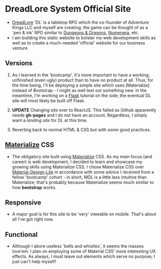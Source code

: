 # DreadLore System Official Site
+ [DreadLore] 'DL' is a tabletop RPG which the co-founder of Adventure Kings LLC and myself are creating; the game can be thought of as a 'pen & ink' RPG similar to [Dungeons & Dragons], [Numenera], etc.
+ I am building this static website to bolster my web development skills as well as to create a much-needed 'official' website for our business venture.

## Versions
1. As I learned in the 'bootcamp', it's more important to have a working, unfinished (even ugly) product than to have no product at all. Thus, for the time being, I'll be deploying a simple site which uses [Materialze] instead of Bootstrap - I might as well test out something new. In the meantime, I'm working on a [Flask] tutorial on the side; the eventual DL site will most likely be built off Flask.

2. **UPDATE** Changing site over to ReactJS. This failed as Github apparently needs **gh-pages** and I do not have an account. Regardless, I simply want a *landing site* for DL at this time.
3. Reverting back to normal HTML & CSS but with *some* good practices.

## [Materialize] CSS
+ The obligatory site built using [Materialize] CSS. As my main focus (and career) is web development, I decided to learn and showcase my growing skills using Materialize CSS. I chose Materialize CSS over [Material-Design-Lite] in accordance with some advice I received from a fellow 'bootcamp' cohort - in short, MDL is a little less intuitive than Materialize; that's probably because Materialize seems much similar to how __bootstrap__ works.

## Responsive
+ A major goal is for this site to be 'very' viewable on mobile. That's about all I've got right now.

## Functional
+ Although I abore useless 'bells and whistles', it seems the masses love'em. I plan on employing some of Material CSS' more interesting UX effects. As always, I must leave out elements which serve no purpose; I just can't help myself!

[Flask]: http://flask.pocoo.org/
[Materialize]: http://materializecss.com/grid.html
[DreadLore]: http://dreadlore.com
[Material-Design-Lite]: https://getmdl.io/
[Dungeons & Dragons]: http://dnd.wizards.com/
[Numenera]: http://www.numenera.com/